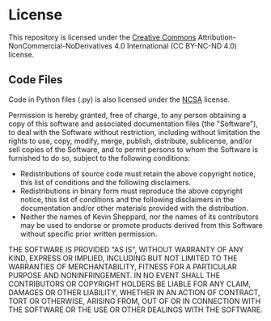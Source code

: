 # License

This repository is licensed under the [Creative Commons](https://creativecommons.org/licenses/by-nc-nd/4.0/) 
Attribution-NonCommercial-NoDerivatives 4.0 International (CC BY-NC-ND 4.0) license.

## Code Files
Code in Python files (.py) is also licensed under the [NCSA](https://opensource.org/licenses/NCSA) license.

Permission is hereby granted, free of charge, to any person obtaining a copy
of this software and associated documentation files (the "Software"), to deal
with the Software without restriction, including without limitation the rights
to use, copy, modify, merge, publish, distribute, sublicense, and/or sell
copies of the Software, and to permit persons to whom the Software is
furnished to do so, subject to the following conditions:

* Redistributions of source code must retain the above copyright notice, this
  list of conditions and the following disclaimers.
* Redistributions in binary form must reproduce the above copyright notice,
  this list of conditions and the following disclaimers in the documentation
  and/or other materials provided with the distribution.
* Neither the names of Kevin Sheppard, nor the names of its contributors may
  be used to endorse or promote products derived from this Software without
  specific prior written permission.

THE SOFTWARE IS PROVIDED "AS IS", WITHOUT WARRANTY OF ANY KIND, EXPRESS OR
IMPLIED, INCLUDING BUT NOT LIMITED TO THE WARRANTIES OF MERCHANTABILITY,
FITNESS FOR A PARTICULAR PURPOSE AND NONINFRINGEMENT. IN NO EVENT SHALL THE
CONTRIBUTORS OR COPYRIGHT HOLDERS BE LIABLE FOR ANY CLAIM, DAMAGES OR OTHER
LIABILITY, WHETHER IN AN ACTION OF CONTRACT, TORT OR OTHERWISE, ARISING FROM,
OUT OF OR IN CONNECTION WITH THE SOFTWARE OR THE USE OR OTHER DEALINGS WITH
THE SOFTWARE.
